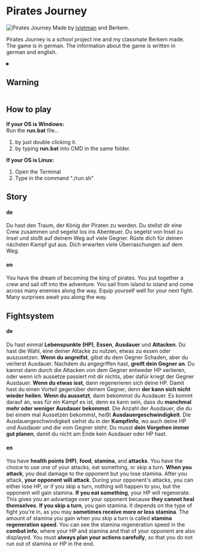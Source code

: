 # Pirates Journey
![Pirates Journey](https://i.imgur.com/kRY0PGv.png)
Made by [jvietman](https://github.com/jvietman) and Berkem.

Pirates Journey is a school project me and my classmate Berkem made.
The game is in german. The information about the game is written in german and english.

<details>
  <summary><h2>Warning</h2></summary>
  If you close the game, all of your progress will be deleted!
</details>

## How to play
**If your OS is Windows:**\
Run the **run.bat** file...
1.  by just double clicking it.
2.  by typing **run.bat** into CMD in the same folder.

**If your OS is Linux:**
1.  Open the Terminal
2.  Type in the command "./run.sh"

## Story
#### de
Du hast den Traum, der König der Piraten zu werden. Du stellst dir eine Crew zusammen und segelst los ins Abenteuer. Du segelst von Insel zu Insel und stoßt auf deinem Weg auf viele Gegner. Rüste dich für deinen nächsten Kampf gut aus. Dich erwarten viele Überraschungen auf dem Weg.
#### en
You have the dream of becoming the king of pirates. You put together a crew and sail off into the adventure. You sail from island to island and come across many enemies along the way. Equip yourself well for your next fight. Many surprises await you along the way.

## Fightsystem
#### de
Du hast einmal **Lebenspunkte (HP)**, **Essen**, **Ausdauer** und **Attacken**. Du hast die Wahl, eine deiner Attacke zu nutzen, etwas zu essen oder auszusetzen. **Wenn du angreifst**, gibst du dem Gegner Schaden, aber du verlierst Ausdauer. Nachdem du angegriffen hast, **greift dein Gegner an**. Du kannst dann durch die Attacken von dem Gegner entweder HP verlieren, oder wenn ich aussetze passiert mit dir nichts, aber dafür kriegt der Gegner Ausdauer. **Wenn du etwas isst**, dann regenerieren sich deine HP. Damit hast du einen Vorteil gegenüber deinem Gegner, denn **der kann sich nicht wieder heilen**. **Wenn du aussetzt**, dann bekommst du Ausdauer. Es kommt darauf an, was für ein Kampf es ist, denn es kann sein, dass du **manchmal mehr oder weniger Ausdauer bekommst**. Die Anzahl der Ausdauer, die du bei einem mal Aussetzen bekommst, heißt **Ausdauergeschwindigkeit**. Die Ausdauergeschwindigkeit siehst du in der **Kampfinfo**, wo auch deine HP und Ausdauer und die vom Gegner steht. Du musst **dein Vorgehen immer gut planen**, damit du nicht am Ende kein Ausdauer oder HP hast.
#### en
You have **health points (HP)**, **food**, **stamina**, and **attacks**. You have the choice to use one of your attacks, eat something, or skip a turn. **When you attack**, you deal damage to the opponent but you lose stamina. After you attack, **your opponent will attack**. During your opponent's attacks, you can either lose HP, or if you skip a turn, nothing will happen to you, but the opponent will gain stamina. **If you eat something**, your HP will regenerate. This gives you an advantage over your opponent because **they cannot heal themselves**. **If you skip a turn**, you gain stamina. It depends on the type of fight you're in, as you may **sometimes receive more or less stamina**. The amount of stamina you gain when you skip a turn is called **stamina regeneration speed**. You can see the stamina regeneration speed in the **combat info**, where your HP and stamina and that of your opponent are also displayed. You must **always plan your actions carefully**, so that you do not run out of stamina or HP in the end.
